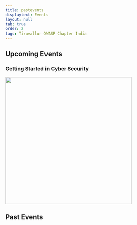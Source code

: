 ```yaml
---
title: pastevents
displaytext: Events
layout: null
tab: true
order: 2
tags: Tiruvallur OWASP Chapter India
---
```


## Upcoming Events

### Getting Started in Cyber Security

<img src="assets/images/getting_started_in_cyber_security.png" width="400" height="400">

## Past Events
